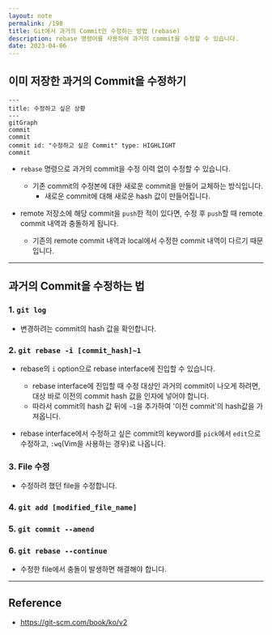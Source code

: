 ```yaml
---
layout: note
permalink: /198
title: Git에서 과거의 Commit만 수정하는 방법 (rebase)
description: rebase 명령어를 사용하여 과거의 commit을 수정할 수 있습니다.
date: 2023-04-06
---
```



## 이미 저장한 과거의 Commit을 수정하기

```mermaid
---
title: 수정하고 싶은 상황
---
gitGraph
commit
commit
commit id: "수정하고 싶은 Commit" type: HIGHLIGHT
commit
```

- `rebase` 명령으로 과거의 commit을 수정 이력 없이 수정할 수 있습니다.
    - 기존 commit의 수정본에 대한 새로운 commit을 만들어 교체하는 방식입니다.
        - 새로운 commit에 대해 새로운 hash 값이 만들어집니다.

- remote 저장소에 해당 commit을 `push`한 적이 있다면, 수정 후 `push`할 때 remote commit 내역과 충돌하게 됩니다.
    - 기존의 remote commit 내역과 local에서 수정한 commit 내역이 다르기 때문입니다.


---


## 과거의 Commit을 수정하는 법


### 1. `git log`

- 변경하려는 commit의 hash 값을 확인합니다.


### 2. `git rebase -i [commit_hash]~1`

- rebase의 `i` option으로 rebase interface에 진입할 수 있습니다.
    - rebase interface에 진입할 때 수정 대상인 과거의 commit이 나오게 하려면, 대상 바로 이전의 commit hash 값을 인자에 넣어야 합니다.
    - 따라서 commit의 hash 값 뒤에 `~1`을 추가하여 '이전 commit'의 hash값을 가져옵니다.

- rebase interface에서 수정하고 싶은 commit의 keyword를 `pick`에서 `edit`으로 수정하고, `:wq`(Vim을 사용하는 경우)로 나옵니다.


### 3. File 수정

- 수정하려 했던 file을 수정합니다.


### 4. `git add [modified_file_name]`


### 5. `git commit --amend`


### 6. `git rebase --continue`

- 수정한 file에서 충돌이 발생하면 해결해야 합니다.


---


## Reference

- <https://git-scm.com/book/ko/v2>
